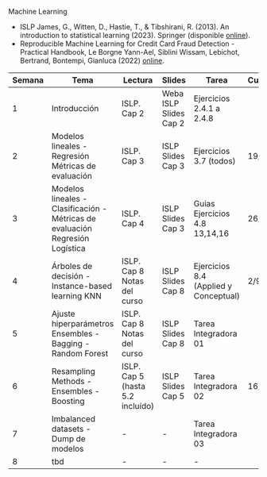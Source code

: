 Machine Learning
- ISLP James, G., Witten, D., Hastie, T., & Tibshirani, R. (2013). An introduction to statistical learning (2023). Springer (disponible [online](https://www.statlearning.com/)). 
- Reproducible Machine Learning for Credit Card Fraud Detection - Practical Handbook,
Le Borgne Yann-Ael, Siblini Wissam, Lebichot, Bertrand, Bontempi, Gianluca (2022) [online](https://github.com/Fraud-Detection-Handbook/fraud-detection-handbook).

| Semana |Tema | Lectura | Slides | Tarea | Cuestionario |
|----------|---|-------|----------|-----|--|
| 1  | Introducción  |ISLP. Cap 2  | Weba <br/> ISLP Slides Cap 2  | Ejercicios 2.4.1 a 2.4.8| |
| 2  | Modelos lineales - Regresión <br/>Métricas de evaluación|ISLP. Cap 3 | ISLP Slides Cap 3 | Ejercicios 3.7 (todos) |19/8|
| 3  | Modelos lineales - Clasificación - <br/>Métricas de evaluación Regresión Logística |ISLP. Cap 4 | ISLP Slides Cap 3 | Guias <br/> Ejercicios 4.8 13,14,16 |26/8|
| 4  | Árboles de decisión - Instance-based learning KNN |ISLP. Cap 8 <br/> Notas del curso| ISLP Slides Cap 8 | Ejercicios 8.4 (Applied y Conceptual) | 2/9 |
| 5  | Ajuste hiperparámetros <br/>Ensembles - Bagging - Random Forest<br/>  |ISLP. Cap 8 <br/> Notas del curso| ISLP Slides Cap 8 | Tarea Integradora 01||
| 6  | Resampling Methods - Ensembles - Boosting|ISLP. Cap 5 (hasta 5.2 incluído) | ISLP Slides Cap 5 | Tarea Integradora 02 |16/9|
| 7  | Imbalanced datasets - Dump de modelos |- | - | Tarea Integradora 03 ||
| 8  | tbd |- | - | - ||
